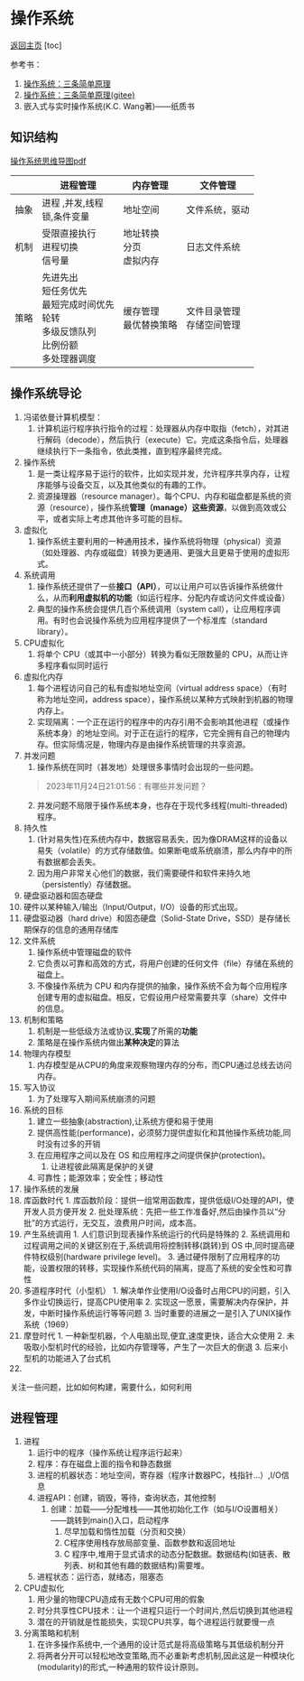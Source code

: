 # 操作系统
[返回主页](../../research-study/readme.md) 
[toc]

参考书：
1. [操作系统：三条简单原理](https://github.com/remzi-arpacidusseau/ostep-translations/tree/master/chinese)
2. [操作系统：三条简单原理(gitee)](https://gitee.com/pj4746/ostep-translations/tree/master/chinese)
3. 嵌入式与实时操作系统(K.C. Wang著)——纸质书


## 知识结构
[操作系统思维导图pdf](../docs/操作系统.pdf)

 ||进程管理|内存管理|文件管理|
---|---|---|---|
抽象|进程 ,并发,线程<br>锁,条件变量<br> |地址空间<br>|文件系统，驱动
机制|受限直接执行<br>进程切换<br>信号量<br>|地址转换<br>分页<br>虚拟内存<br>|日志文件系统
策略|先进先出<br>短任务优先<br>最短完成时间优先<br>轮转<br>多级反馈队列<br>比例份额<br>多处理器调度|缓存管理<br>最优替换策略<br>|文件目录管理<br>存储空间管理

## 操作系统导论

1. 冯诺依曼计算机模型：
   1. 计算机运行程序执行指令的过程：处理器从内存中取指（fetch），对其进行解码（decode），然后执行（execute）它。完成这条指令后，处理器继续执行下一条指令，依此类推，直到程序最终完成。
2. 操作系统
   1. 是一类让程序易于运行的软件，比如实现并发，允许程序共享内存，让程序能够与设备交互，以及其他类似的有趣的工作。
   2. 资源操理器（resource manager）。每个CPU、内存和磁盘都是系统的资源（resource），操作系统**管理（manage）这些资源**，以做到高效或公平，或者实际上考虑其他许多可能的目标。
3. 虚拟化
   1. 操作系统主要利用的一种通用技术，操作系统将物理（physical）资源（如处理器、内存或磁盘）转换为更通用、更强大且更易于使用的虚拟形式。
4. 系统调用
   1. 操作系统还提供了一些**接口（API）**，可以让用户可以告诉操作系统做什么，从而**利用虚拟机的功能**（如运行程序、分配内存或访问文件或设备）
   2. 典型的操作系统会提供几百个系统调用（system call），让应用程序调用。有时也会说操作系统为应用程序提供了一个标准库（standard library）。
5. CPU虚拟化
   1. 将单个 CPU（或其中一小部分）转换为看似无限数量的 CPU，从而让许多程序看似同时运行
6. 虚拟化内存
   1. 每个进程访问自己的私有虚拟地址空间（virtual address space）（有时称为地址空间，address space），操作系统以某种方式映射到机器的物理内存上。
   2. 实现隔离：一个正在运行的程序中的内存引用不会影响其他进程（或操作系统本身）的地址空间。对于正在运行的程序，它完全拥有自己的物理内存。但实际情况是，物理内存是由操作系统管理的共享资源。
7. 并发问题
   1. 操作系统在同时（甚发地）处理很多事情时会出现的一些问题。
   > 2023年11月24日21:01:56：有哪些并发问题？
   2. 并发问题不局限于操作系统本身，也存在于现代多线程(multi-threaded)程序。
8. 持久性
   1. (针对易失性)在系统内存中，数据容易丢失，因为像DRAM这样的设备以易失（volatile）的方式存储数值。如果断电或系统崩溃，那么内存中的所有数据都会丢失。
   2. 因为用户非常关心他们的数据，我们需要硬件和软件来持久地（persistently）存储数据。
9.  硬盘驱动器和固态硬盘
   1.  硬件以某种输入/输出（Input/Output，I/O）设备的形式出现。
   2.  硬盘驱动器（hard drive）和固态硬盘（Solid-State Drive，SSD）是存储长期保存的信息的通用存储库
10. 文件系统
    1. 操作系统中管理磁盘的软件
    2. 它负责以可靠和高效的方式，将用户创建的任何文件（file）存储在系统的磁盘上。
    3. 不像操作系统为 CPU 和内存提供的抽象，操作系统不会为每个应用程序创建专用的虚拟磁盘。相反，它假设用户经常需要共享（share）文件中的信息。
 11. 机制和策略
     1. 机制是一些低级方法或协议,**实现**了所需的**功能**
     2. 策略是在操作系统内做出**某种决定**的算法
 12. 物理内存模型
     1.  内存模型是从CPU的角度来观察物理内存的分布，而CPU通过总线去访问内存。
 13. 写入协议
     1.  为了处理写入期间系统崩溃的问题
 14. 系统的目标
     1.  建立一些抽象(abstraction),让系统方便和易于使用
     2.  提供高性能(performance)，必须努力提供虚拟化和其他操作系统功能,同时没有过多的开销
     3.  在应用程序之间以及在 OS 和应用程序之间提供保护(protection)。
         1.  让进程彼此隔离是保护的关键
     4.  可靠性；能源效率；安全性；移动性
 15. 操作系统的发展
   16. 库函数时代
      1. 库函数阶段：提供一组常用函数库，提供低级I/O处理的API，使开发人员方便开发
      2. 批处理系统：先把一些工作准备好,然后由操作员以“分批”的方式运行，无交互，浪费用户时间，成本高。
   17. 产生系统调用
      1. 人们意识到现表操作系统运行的代码是特殊的
      2. 系统调用和过程调用之间的关键区别在于,系统调用将控制转移(跳转)到 OS 中,同时提高硬件特权级别(hardware privilege level)。
      3. 通过硬件限制了应用程序的功能，设置权限的转移，实现操作系统代码的隔离，提高了系统的安全性和可靠性
   18. 多道程序时代（小型机）
      1. 解决单作业使用I/O设备时占用CPU的问题，引入多作业切换运行，提高CPU使用率
      2. 实现这一愿景，需要解决内存保护，并发，中断时操作系统运行等等问题
      3. 当时重要的进展之一是引入了UNIX操作系统（1969）
   19. 摩登时代
      1.  一种新型机器，个人电脑出现,便宜,速度更快，适合大众使用
      2.  未吸取小型机时代的经验，比如内存管理等，产生了一次巨大的倒退
      3.  后来小型机的功能进入了台式机
   20. 
关注一些问题，比如如何构建，需要什么，如何利用

## 进程管理
1. 进程
   1. 运行中的程序（操作系统让程序运行起来）
   2. 程序：存在磁盘上面的指令和静态数据
   3. 进程的机器状态：地址空间，寄存器（程序计数器PC，栈指针...）,I/O信息
   4. 进程API：创建，销毁，等待，查询状态，其他控制
      1. 创建：加载——分配堆栈——其他初始化工作（如与I/O设置相关）——跳转到main()入口，启动程序
         1. 尽早加载和惰性加载（分页和交换）
         2. C程序使用栈存放局部变量、函数参数和返回地址
         3. C 程序中,堆用于显式请求的动态分配数据。数据结构(如链表、散列表、树和其他有趣的数据结构)需要堆。
   5. 进程状态：运行态，就绪态，阻塞态
2. CPU虚拟化
   1. 用少量的物理CPU造成有无数个CPU可用的假象
   2. 时分共享性CPU技术：让一个进程只运行一个时间片,然后切换到其他进程
   3. 潜在的开销就是性能损失，实现CPU共享，每个进程运行就要慢一点
3. 分离策略和机制
   1. 在许多操作系统中,一个通用的设计范式是将高级策略与其低级机制分开
   2. 将两者分开可以轻松地改变策略,而不必重新考虑机制,因此这是一种模块化(modularity)的形式,一种通用的软件设计原则。